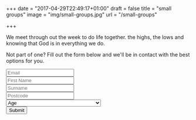 +++
date = "2017-04-29T22:49:17+01:00"
draft = false
title = "small groups"
image = "img/small-groups.jpg"
url = "/small-groups"

+++

We meet through out the week to do life together. the highs, the lows and knowing that God is in everything we do.
<!--more-->

Not part of one? Fill out the form below and we'll be in contact with the best options for you.

<form class="form" netlify name="small-group">
    <div class="form-group">
        <input type="email" class="form-control" id="exampleInputEmail1" placeholder="Email" name="email">
    </div>
    <div class="form-group">
        <input type="text" class="form-control" id="exampleInputName" placeholder="First Name" name="first_name">
    </div>
    <div class="form-group">
        <input type="text" class="form-control" id="exampleInputName" placeholder="Surname" name="surname">
    </div>
    <div class="form-group">
        <input type="text" class="form-control" id="exampleInputName" placeholder="Postcode" name="postcode">
    </div>
    <div class="form-group">
        <select class="form-control" name="age">
          <option value="" disabled selected>Age</option>
          <option>5-10</option>
          <option>11-18</option>
          <option>18+</option>
          <option>Young at heart but would rather not say!</option>
        </select>
    </div>
    <button type="submit" class="btn btn-default">Submit</button>
</form>
